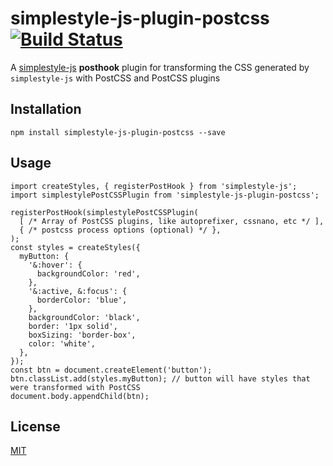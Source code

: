 # simplestyle-js-plugin-postcss [![Build Status](https://travis-ci.org/benduran/simplestyle-plugin-postcss.svg?branch=master)](https://travis-ci.org/benduran/simplestyle-plugin-postcss)
A [simplestyle-js](https://github.com/benduran/simplestyle-plugin-postcss) **posthook** plugin for transforming the CSS generated by `simplestyle-js` with PostCSS and PostCSS plugins

## Installation
`npm install simplestyle-js-plugin-postcss --save`

## Usage
```
import createStyles, { registerPostHook } from 'simplestyle-js';
import simplestylePostCSSPlugin from 'simplestyle-js-plugin-postcss';

registerPostHook(simplestylePostCSSPlugin(
  [ /* Array of PostCSS plugins, like autoprefixer, cssnano, etc */ ],
  { /* postcss process options (optional) */ },
);
const styles = createStyles({
  myButton: {
    '&:hover': {
      backgroundColor: 'red',
    },
    '&:active, &:focus': {
      borderColor: 'blue',
    },
    backgroundColor: 'black',
    border: '1px solid',
    boxSizing: 'border-box',
    color: 'white',
  },
});
const btn = document.createElement('button');
btn.classList.add(styles.myButton); // button will have styles that were transformed with PostCSS
document.body.appendChild(btn);
```

## License
[MIT](https://en.wikipedia.org/wiki/MIT_License)
